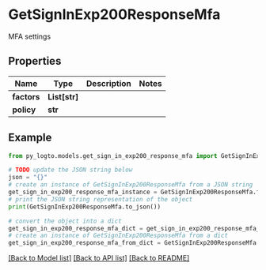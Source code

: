 # GetSignInExp200ResponseMfa

MFA settings

## Properties

Name | Type | Description | Notes
------------ | ------------- | ------------- | -------------
**factors** | **List[str]** |  | 
**policy** | **str** |  | 

## Example

```python
from py_logto.models.get_sign_in_exp200_response_mfa import GetSignInExp200ResponseMfa

# TODO update the JSON string below
json = "{}"
# create an instance of GetSignInExp200ResponseMfa from a JSON string
get_sign_in_exp200_response_mfa_instance = GetSignInExp200ResponseMfa.from_json(json)
# print the JSON string representation of the object
print(GetSignInExp200ResponseMfa.to_json())

# convert the object into a dict
get_sign_in_exp200_response_mfa_dict = get_sign_in_exp200_response_mfa_instance.to_dict()
# create an instance of GetSignInExp200ResponseMfa from a dict
get_sign_in_exp200_response_mfa_from_dict = GetSignInExp200ResponseMfa.from_dict(get_sign_in_exp200_response_mfa_dict)
```
[[Back to Model list]](../README.md#documentation-for-models) [[Back to API list]](../README.md#documentation-for-api-endpoints) [[Back to README]](../README.md)


